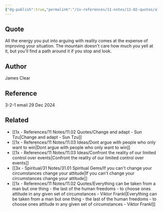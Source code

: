 ```yaml
---
{"dg-publish":true,"permalink":"/1x-references/11-notes/11-02-quotes/all-the-energy-you-put-into-arguing-with-reality-comes-at-the-expense-of-improving-your-situation-james-clear/","title":"All the energy you put into arguing with reality comes at the expense of improving your situation - James Clear","created":"2024-12-30T11:55:06.544+03:00","updated":"2024-12-30T11:55:06.544+03:00"}
---
```



## Quote
All the energy you put into arguing with reality comes at the expense of improving your situation. The mountain doesn't care how much you yell at it, but you'll find a path around it if you stop and look.

## Author
James Clear

## Reference
3-2-1 email 29 Dec 2024

## Related
- [[1x - References/11 Notes/11.02 Quotes/Change and adapt - Sun Tzu\|Change and adapt - Sun Tzu]]
- [[1x - References/11 Notes/11.03 Ideas/Dont argue with people who only want to win\|Dont argue with people who only want to win]]
- [[1x - References/11 Notes/11.03 Ideas/Confront the reality of our limited control over events\|Confront the reality of our limited control over events]]
- [[3x - Spiritual/31 Notes/31.01 Spiritual Gems/If you can't change your circumstances change your attitude\|If you can't change your circumstances change your attitude]]
- [[1x - References/11 Notes/11.02 Quotes/Everything can be taken from a man but one thing - the last of the human freedoms - to choose ones attitude in any given set of circumstances - Viktor Frankl\|Everything can be taken from a man but one thing - the last of the human freedoms - to choose ones attitude in any given set of circumstances - Viktor Frankl]]
